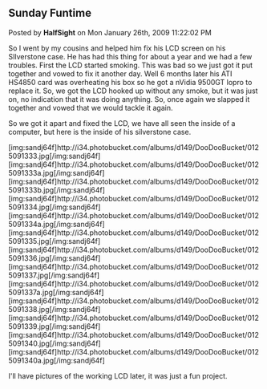 ## Sunday Funtime
Posted by **HalfSight** on Mon January 26th, 2009 11:22:02 PM

So I went by my cousins and helped him fix his LCD screen on his SIlverstone case. He has had this thing for about a year and we had a few troubles. First the LCD started smoking. This was bad so we just got it put together and vowed to fix it another day. Well 6 months later his ATI HS4850 card was overheating his box so he got a nVidia 9500GT lopro to replace it. So, we got the LCD hooked up without any smoke, but it was just on, no indication that it was doing anything. So, once again we slapped it together and vowed that we would tackle it again. 

So we got it apart and fixed the LCD, we have all seen the inside of a computer, but here is the inside of his silverstone case.

[img:sandj64f]http&#58;//i34&#46;photobucket&#46;com/albums/d149/DooDooBucket/0125091333&#46;jpg[/img:sandj64f]
[img:sandj64f]http&#58;//i34&#46;photobucket&#46;com/albums/d149/DooDooBucket/0125091333a&#46;jpg[/img:sandj64f]
[img:sandj64f]http&#58;//i34&#46;photobucket&#46;com/albums/d149/DooDooBucket/0125091333b&#46;jpg[/img:sandj64f]
[img:sandj64f]http&#58;//i34&#46;photobucket&#46;com/albums/d149/DooDooBucket/0125091334&#46;jpg[/img:sandj64f]
[img:sandj64f]http&#58;//i34&#46;photobucket&#46;com/albums/d149/DooDooBucket/0125091334a&#46;jpg[/img:sandj64f]
[img:sandj64f]http&#58;//i34&#46;photobucket&#46;com/albums/d149/DooDooBucket/0125091335&#46;jpg[/img:sandj64f]
[img:sandj64f]http&#58;//i34&#46;photobucket&#46;com/albums/d149/DooDooBucket/0125091336&#46;jpg[/img:sandj64f]
[img:sandj64f]http&#58;//i34&#46;photobucket&#46;com/albums/d149/DooDooBucket/0125091337&#46;jpg[/img:sandj64f]
[img:sandj64f]http&#58;//i34&#46;photobucket&#46;com/albums/d149/DooDooBucket/0125091337a&#46;jpg[/img:sandj64f]
[img:sandj64f]http&#58;//i34&#46;photobucket&#46;com/albums/d149/DooDooBucket/0125091338&#46;jpg[/img:sandj64f]
[img:sandj64f]http&#58;//i34&#46;photobucket&#46;com/albums/d149/DooDooBucket/0125091339&#46;jpg[/img:sandj64f]
[img:sandj64f]http&#58;//i34&#46;photobucket&#46;com/albums/d149/DooDooBucket/0125091340&#46;jpg[/img:sandj64f]
[img:sandj64f]http&#58;//i34&#46;photobucket&#46;com/albums/d149/DooDooBucket/0125091340a&#46;jpg[/img:sandj64f]

I'll have pictures of the working LCD later, it was just a fun project.
